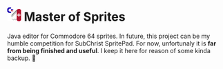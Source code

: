 # ![](https://github.com/tstamborski/pixelart-icons/blob/main/png/commodore-tool32.png) Master of Sprites
Java editor for Commodore 64 sprites.
In future, this project can be my humble competition for SubChrist SpritePad. For now, unfortunaly it is **far from being finished and useful**. I keep it here for reason of some kinda backup. 🙂
